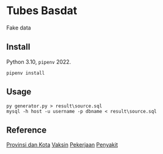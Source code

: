 # Tubes Basdat

Fake data

## Install

Python 3.10, `pipenv` 2022.

```
pipenv install
```

## Usage

```
py generator.py > result\source.sql
mysql -h host -u username -p dbname < result\source.sql
```

## Reference

[Provinsi dan Kota](https://sugismart.blogspot.com/2019/12/data-sql-dan-excel-daftar-kota-dan.html)
[Vaksin](https://en.wikipedia.org/wiki/List_of_COVID-19_vaccine_authorizations)
[Pekerjaan](https://dindukcapil.rembangkab.go.id/data/pekerjaan)
[Penyakit](https://www.nhsinform.scot/illnesses-and-conditions/a-to-z)
